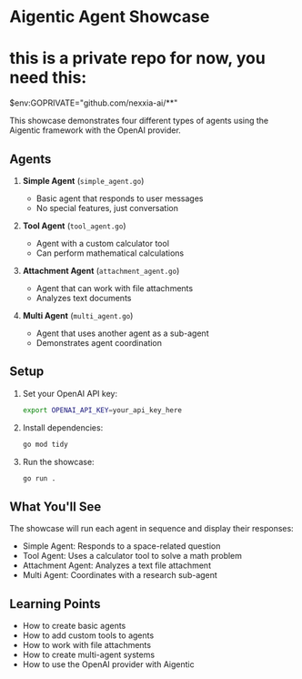 # Aigentic Agent Showcase

# this is a private repo for now, you need this:
$env:GOPRIVATE="github.com/nexxia-ai/**"

This showcase demonstrates four different types of agents using the Aigentic framework with the OpenAI provider.

## Agents

1. **Simple Agent** (`simple_agent.go`)
   - Basic agent that responds to user messages
   - No special features, just conversation

2. **Tool Agent** (`tool_agent.go`)
   - Agent with a custom calculator tool
   - Can perform mathematical calculations

3. **Attachment Agent** (`attachment_agent.go`)
   - Agent that can work with file attachments
   - Analyzes text documents

4. **Multi Agent** (`multi_agent.go`)
   - Agent that uses another agent as a sub-agent
   - Demonstrates agent coordination

## Setup

1. Set your OpenAI API key:
   ```bash
   export OPENAI_API_KEY=your_api_key_here
   ```

2. Install dependencies:
   ```bash
   go mod tidy
   ```

3. Run the showcase:
   ```bash
   go run .
   ```

## What You'll See

The showcase will run each agent in sequence and display their responses:

- Simple Agent: Responds to a space-related question
- Tool Agent: Uses a calculator tool to solve a math problem
- Attachment Agent: Analyzes a text file attachment
- Multi Agent: Coordinates with a research sub-agent

## Learning Points

- How to create basic agents
- How to add custom tools to agents
- How to work with file attachments
- How to create multi-agent systems
- How to use the OpenAI provider with Aigentic 